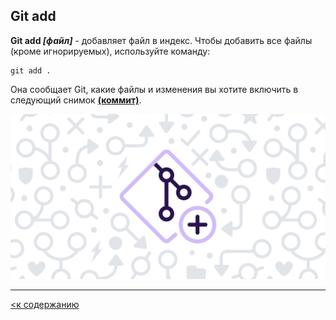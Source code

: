 ## Git add

**Git add *[файл]*** - добавляет файл в индекс.
Чтобы добавить все файлы (кроме игнорируемых), используйте команду: 

```bash=
git add .
```
Она сообщает Git, какие файлы и изменения вы хотите включить в следующий снимок <u>**(коммит)**</u>.

![](./assets1/IMG_3595.PNG)

---

[<к содержанию](readme.md)